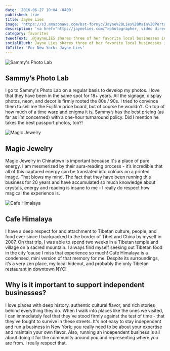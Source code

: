 ```yaml
---
date: '2016-06-27 10:04 -0400'
published: true
title: Jayne Lies
image: 'https://s3.amazonaws.com/bst-fornyc/Jayne%20Lies%20Main%20Portrait.jpg'
description: '<a href="http://jaynelies.com/">photographer, video director, artist</a>'
category: favorites
tweetText: .@jayneLIES shares three of her favorite local businesses in NYC
socialBlurb: Jayne Lies shares three of her favorite local businesses in NYC.
fbTitle: 'For New York: Jayne Lies'
---
```

![Sammy's Photo Lab](https://s3.amazonaws.com/bst-fornyc/Jayne%20Lies%20Sammy's%20Photo%20Lab.jpg)
## Sammy’s Photo Lab

I go to Sammy's Photo Lab on a regular basis to develop my photos. I love that they have been in the same spot for 18+ years. All the signage, display photos, neon, and decor is firmly rooted the 80s / 90s. I tried to convince them to sell me the Fujifilm price board, but of course he wouldn't. On top of how much of a time warp and enigma it is, Sammy’s has the best pricing (as far as I’m concerned) with a one-hour turnaround policy. Did I mention he takes the best passport photos, too?!

![Magic Jewelry](https://s3.amazonaws.com/bst-fornyc/Jayne%20Lies%20Magic%20Jewelry.jpg)
## Magic Jewelry

Magic Jewelry in Chinatown is important because it's a place of pure energy. I am mesmerized by their aura-reading process - it’s incredible that all of this captured energy can be translated into colours on a printed image. That blows my mind. The fact that they have been running this business for 20 years and have accumulated so much knowledge about crystals, energy and reading is insane to me - I really do respect how magical the experience is.

![Cafe Himalaya](https://s3.amazonaws.com/bst-fornyc/Jayne%20Lies%20Cafe%20Himalaya.jpg)
## Cafe Himalaya

I have a deep respect for and attachment to Tibetan culture, people, and food ever since I backpacked to the border of Tibet and China by myself in 2007. On that trip, I was able to spend two weeks in a Tibetan temple and village on a sacred mountain. I always find myself seeking out Tibetan food in the city ‘cause I miss that experience so much! Cafe Himalaya is a condensed, mini version of that memory for me. Despite its surroundings, it’s a very zen place, my local hideout, and probably the only Tibetan restaurant in downtown NYC!

## Why is it important to support independent businesses?

I love places with deep history, authentic cultural flavor, and rich stories behind everything they do. When I walk into places like the ones we visited, I can immediately feel that they've stood firmly against the test of time - that they’ve fought to survive in these streets. It's not easy to stay independent and run a business in New York; you really need to be about your expertise and maintain your own flavor. Also, running an independent business is all about doing it for the community around you and representing where you are from. I really respect that.
